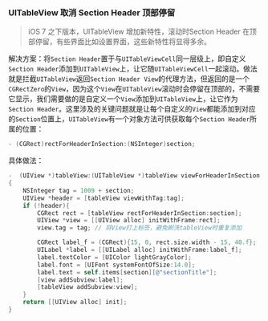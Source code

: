 ### UITableView 取消 Section Header 顶部停留

> iOS 7 之下版本，UITableView 增加新特性，滚动时Section Header 在顶部停留，有些界面比如设置界面，这些新特性将显得多余。

解决方案：将`Section Header`置于与`UITableViewCell`同一层级上，即自定义`Section Header`添加到`UITableView`上，让它随`UITableViewCell`一起滚动。做法就是拦截`UITableView`返回`Section Header View`的代理方法，但返回的是一个`CGRectZero`的`View`，因为这个`View`在`UITableView`滚动时会停留在顶部的，不需要它显示，我们需要做的是自定义一个`View`添加到`UITableView`上，让它作为`Section Header`。这里涉及的关键问题就是让每个自定义的`View`都能添加到对应的`Section`位置上，`UITableView`有一个对象方法可供获取每个`Section Header`所属的位置：

```objective-c
- (CGRect)rectForHeaderInSection:(NSInteger)section;
```

具体做法：

```objective-c
-  (UIView *)tableView:(UITableView *)tableView viewForHeaderInSection:(NSInteger)section 
{
    NSInteger tag = 1009 + section;
    UIView *header = [tableView viewWithTag:tag];
    if (!header){ 
        CGRect rect = [tableView rectForHeaderInSection:section];
        UIView *view = [[UIView alloc] initWithFrame:rect];
        view.tag = tag; // 将View打上标签，避免刷洗tableView时重复添加

        CGRect label_f = (CGRect){15, 0, rect.size.width - 15, 40.f};
        UILabel *label = [[UILabel alloc] initWithFrame:label_f];
        label.textColor = [UIColor lightGrayColor];
        label.font = [UIFont systemFontOfSize:14.0];
        label.text = self.items[section][@"sectionTitle"];
        [view addSubview:label];
        [tableView addSubview:view];
    }
    return [[UIView alloc] init];
}
```